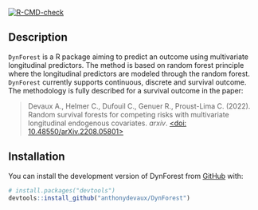 
<!-- README.md is generated from README.Rmd. Please edit that file -->
<!-- badges: start -->

[![R-CMD-check](https://github.com/anthonydevaux/DynForest/actions/workflows/R-CMD-check.yaml/badge.svg)](https://github.com/anthonydevaux/DynForest/actions/workflows/R-CMD-check.yaml)
<!-- badges: end -->

## Description

`DynForest` is a R package aiming to predict an outcome using
multivariate longitudinal predictors. The method is based on random
forest principle where the longitudinal predictors are modeled through
the random forest. `DynForest` currently supports continuous, discrete
and survival outcome. The methodology is fully described for a survival
outcome in the paper:

> Devaux A., Helmer C., Dufouil C., Genuer R., Proust-Lima C. (2022).
> Random survival forests for competing risks with multivariate
> longitudinal endogenous covariates. *arxiv*. [\<doi:
> 10.48550/arXiv.2208.05801\>](https://doi.org/10.48550/arXiv.2208.05801)

## Installation

You can install the development version of DynForest from
[GitHub](https://github.com/anthonydevaux/DynForest) with:

``` r
# install.packages("devtools")
devtools::install_github("anthonydevaux/DynForest")
```
